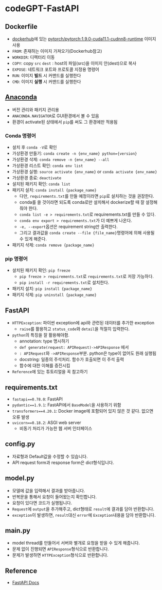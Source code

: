 codeGPT-FastAPI
========

## Dockerfile
- [dockerhub](https://hub.docker.com/)에 있는 [pytorch/pytorch:1.9.0-cuda11.1-cudnn8-runtime](https://hub.docker.com/layers/pytorch/pytorch/pytorch/1.9.0-cuda11.1-cudnn8-runtime/images/sha256-e04020e1b6cc744659c70f5afdc0ab602486f24d74f9ba44929c14b7442dca31?context=explore) 이미지 사용
- `FROM`: 존재하는 이미지 가져오기(Dockerhub참고)
- `WORKDIR`: 디렉터리 이동
- `COPY`: copy `src` `dest` : host의 파일(src)을 이미지 안(dest)으로 복사
- `EXPOSE`: 네트워크 포트와 프로토콜 지정용 명령어
- `RUN`: 이미지 **빌드** 시 커맨드를 실행한다
- `CMD`: 이미지 **실행** 시 커맨드를 실행한다

## [Anaconda](https://www.anaconda.com/)
- 버전 관리와 패키지 관리용
- `ANACONDA.NAVIGATOR`로 GUI환경에서 볼 수 있음
- 환경이 activate된 상태에서 `pip`를 써도 그 환경에만 적용됨

### **Conda 명령어**
- 설치 후 `conda -V`로 확인
- 가상환경 만들기: `conda create -n {env_name} python={version}`
- 가상환경 삭제: `conda remove -n {env_name} --all`
- 가상환경 리스트 확인: `conda env list`
- 가상환경 실행: `source activate {env_name}` or `conda activate {env_name}`
- 가상환경 종료: `deactivate`
- 설치된 패키지 확인: `conda list`
- 패키지 설치: `conda install {package_name}`
  - 다만, `requirements.txt`를 만들 예정이라면 `pip`로 설치하는 것을 권장한다.
  - conda를 쓸 것이라면 되도록 conda로만 설치해서 dockerize할 때 잘 설정해줘야 한다.
  - `conda list -e > requirements.txt`로 requirements.txt를 만들 수 있다.
  - `conda env export > requirements.txt`가 더 예쁘게 나온다.
  - `-e, --export`옵션은 requirement string만 출력한다.
  - 그리고 결과값을 `conda create --file {file_name}`명령어에 의해 사용될 수 있게 해준다.
- 패키지 삭제: `conda remove {package_name}`

### **pip 명령어**
- 설치된 패키지 확인: `pip freeze`
  - `pip freeze > requirements.txt`로 `requirements.txt`로 저장 가능하다.
  - `pip install -r requirements.txt`로 설치한다.
- 패키지 설치: `pip install {package_name}`
- 패키지 삭제: `pip uninstall {package_name}`

## FastAPI
- `HTTPException`: 파이썬 exception에 api와 관련된 데이터를 추가한 exception
  - `raise`를 활용하고 `status_code`와 `detail`을 적절히 입력한다.
- `python`의 특징을 잘 활용해야함. 
  - annotation: type 명시하기
  - `def generate(request: APIRequest)->APIResponse` 에서
  - `: APIRequest`와 `->APIResponse`부분. python은 type이 없어도 원래 실행됨
  - docstring: 일종의 주석처리. 함수가 호출되면 이 주석 출력
  - 함수에 대한 이해를 증진시킴
- `Reference`에 있는 튜토리얼을 꼭 참고하기

## **requirements.txt**
- `fastapi==0.78.0`: FastAPI
- `pydantic==1.9.1`: FastAPI에서 `BaseModel`을 사용하기 위함
- `transformers==4.20.1`: Docker image에 포함되어 있지 않은 것 같다. 없으면 오류 발생
- `uvicorn==0.18.2`: ASGI web server
  - 비동기 처리가 가능한 웹 서버 인터페이스


## **config.py**
- 자료형과 Default값을 수정할 수 있습니다.
- API request form과 response form은 dict형식입니다.

## **model.py**
- 모델에 값을 입력해서 결과를 받아줍니다.
- 반복문을 통해서 요청이 들어왔는지 확인합니다.
- 요청이 있다면 코드가 실행됩니다.
- `Request`에 `output`을 추가해주고, dict형태로 `result`에 결과를 담아 반환합니다.
- `exception`이 발생하면, `result`대신 `error`에 `Exception`내용을 담아 반환합니다.


## **main.py**
- model thread를 만들어서 서버와 별개로 요청을 받을 수 있게 해줍니다.
- 문제 없이 진행되면 `APIResponse`형식으로 반환합니다.
- 문제가 발생하면 `HTTPException`형식으로 반환합니다.


## Reference
- [FastAPI Docs](https://fastapi.tiangolo.com/ko/)
